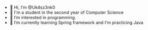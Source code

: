 - 👋 Hi, I’m @Uk4sz3nk0
- 📖 I'm a student in the second year of Computer Science
- 👀 I’m interested in programming.
- 🌱 I’m currently learning Spring framework and I'm practicing Java
<!--
- 💞️ I’m looking to collaborate on ...
- 📫 How to reach me ...
-->
<!---
Uk4sz3nk0/Uk4sz3nk0 is a ✨ special ✨ repository because its `README.md` (this file) appears on your GitHub profile.
You can click the Preview link to take a look at your changes.
--->
